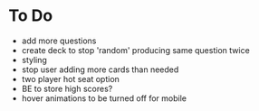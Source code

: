 # To Do

-   add more questions
-   create deck to stop 'random' producing same question twice
-   styling
-   stop user adding more cards than needed
-   two player hot seat option
-   BE to store high scores?
-   hover animations to be turned off for mobile
